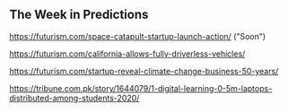 ## The Week in Predictions

https://futurism.com/space-catapult-startup-launch-action/ ("Soon")

https://futurism.com/california-allows-fully-driverless-vehicles/

https://futurism.com/startup-reveal-climate-change-business-50-years/

https://tribune.com.pk/story/1644079/1-digital-learning-0-5m-laptops-distributed-among-students-2020/